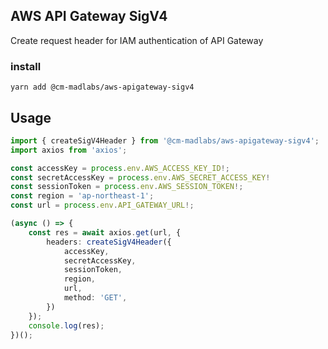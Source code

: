 AWS API Gateway SigV4
---

Create request header for IAM authentication of API Gateway

### install

```
yarn add @cm-madlabs/aws-apigateway-sigv4
```

Usage
---

```ts
import { createSigV4Header } from '@cm-madlabs/aws-apigateway-sigv4';
import axios from 'axios';

const accessKey = process.env.AWS_ACCESS_KEY_ID!;
const secretAccessKey = process.env.AWS_SECRET_ACCESS_KEY!
const sessionToken = process.env.AWS_SESSION_TOKEN!;
const region = 'ap-northeast-1';
const url = process.env.API_GATEWAY_URL!;

(async () => {
    const res = await axios.get(url, {
        headers: createSigV4Header({
            accessKey,
            secretAccessKey,
            sessionToken,
            region,
            url,
            method: 'GET',
        })
    });
    console.log(res);
})();

```
